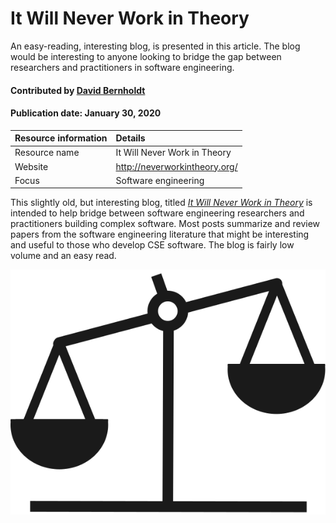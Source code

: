 # It Will Never Work in Theory
<!-- deck text start --> 
An easy-reading, interesting blog, is presented in this article. The blog would be interesting to anyone looking to bridge the gap between researchers and practitioners in software engineering.
<!-- deck text end --> 

#### Contributed by [David Bernholdt](http://github.com/bernhold)

#### Publication date: January 30, 2020

Resource information | Details 
:--- | :--- 
Resource name  | It Will Never Work in Theory
Website  | http://neverworkintheory.org/
Focus | Software engineering

This slightly old, but interesting blog, titled *[It Will Never Work in Theory](http://neverworkintheory.org/)* is intended to help bridge between software engineering researchers and practitioners building complex software.  Most posts summarize and review papers from the software engineering literature that might be interesting and useful to those who develop CSE software.  The blog is fairly low volume and an easy read. 

<img src='../images/Logo-class-theory.svg' class='logo' />
 


<!---
Publish: yes
Categories: Planning
Topics: Software engineering
Tags: blog
Level: 2
Prerequisites: defaults
Aggregate: none
--->
